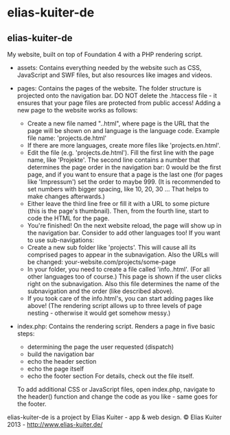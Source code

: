 # elias-kuiter-de
## elias-kuiter-de

My website, built on top of Foundation 4 with a PHP rendering script.

- assets:
  Contains everything needed by the website such as CSS, JavaScript and SWF files,
  but also resources like images and videos.

- pages:
  Contains the pages of the website. The folder structure is projected onto the navigation bar.
  DO NOT delete the .htaccess file - it ensures that your page files are protected from public access!
  Adding a new page to the website works as follows:
  - Create a new file named "<page>.<language>.html", where page is the URL that the page will be
    shown on and language is the language code. Example file name: 'projects.de.html'
  - If there are more languages, create more files like 'projects.en.html'.
  - Edit the file (e.g. 'projects.de.html'). Fill the first line with the page name, like 'Projekte'.
    The second line contains a number that determines the page order in the navigation bar:
    0 would be the first page, and if you want to ensure that a page is the last one (for pages like
    'Impressum') set the order to maybe 999. (It is recommended to set numbers with bigger spacing,
    like 10, 20, 30 ... That helps to make changes afterwards.)
  - Either leave the third line free or fill it with a URL to some picture (this is the page's thumbnail).
    Then, from the fourth line, start to code the HTML for the page.
  - You're finished! On the next website reload, the page will show up in the navigation bar.
    Consider to add other languages too!
  If you want to use sub-navigations:
  - Create a new sub folder like 'projects'. This will cause all its comprised pages to appear in the
    subnavigation. Also the URLs will be changed: your-website.com/projects/some-page
  - In your folder, you need to create a file called 'info.<language>.html'. (For all other languages
    too of course.) This page is shown if the user clicks right on the subnavigation. Also this file
    determines the name of the subnavigation and the order (like described above).
  - If you took care of the info.html's, you can start adding pages like above!
  (The rendering script allows up to three levels of page nesting - otherwise it would get somehow messy.)

- index.php:
  Contains the rendering script. Renders a page in five basic steps:
  - determining the page the user requested (dispatch)
  - build the navigation bar
  - echo the header section
  - echo the page itself
  - echo the footer section
  For details, check out the file itself.

  To add additional CSS or JavaScript files, open index.php, navigate to the header() function and change
  the code as you like - same goes for the footer.

elias-kuiter-de is a project by Elias Kuiter - app & web design.
© Elias Kuiter 2013 - http://www.elias-kuiter.de/